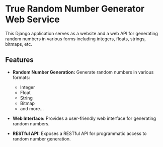 # True Random Number Generator Web Service

This Django application serves as a website and a web API for generating random numbers in various forms including integers, floats, strings, bitmaps, etc.

## Features

- **Random Number Generation:** Generate random numbers in various formats:
  - Integer
  - Float
  - String
  - Bitmap
  - and more...

- **Web Interface:** Provides a user-friendly web interface for generating random numbers.

- **RESTful API:** Exposes a RESTful API for programmatic access to random number generation.
